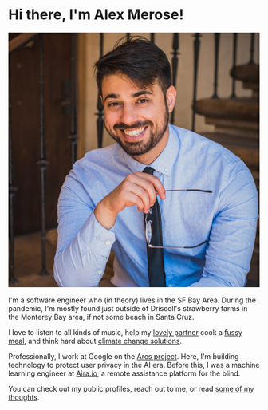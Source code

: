 # Hi there, I'm Alex Merose!

<img src="/assets/website-profile-square.png" title="A picture of me!" id="profile">

I'm a software engineer who (in theory) lives in 
the SF Bay Area. During the pandemic, I'm mostly 
found just outside of Driscoll's strawberry farms in
the Monterey Bay area, if not some beach in Santa 
Cruz. 

I love to listen to all kinds of music, help my 
[lovely partner](http://camille.merose.com/) cook a 
[fussy meal](/pesto), and think hard about 
[climate change solutions](https://deepmind.com/blog/article/machine-learning-can-boost-value-wind-energy). 

Professionally, I work at Google on the 
[Arcs project](https://github.com/PolymerLabs/arcs). 
Here, I'm building technology to protect user privacy
in the AI era. Before this, I was a machine learning 
engineer at [Aira.io](https://aira.io), a remote 
assistance platform for the blind. 

You can check out my public profiles, reach out to me,
or read [some of my thoughts](/blog).
